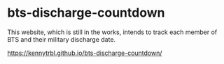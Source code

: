 # bts-discharge-countdown
This website, which is still in the works, intends to track each member of BTS and their military discharge date.

https://kennytrbl.github.io/bts-discharge-countdown/

